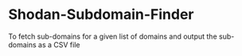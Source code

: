 # Shodan-Subdomain-Finder
To fetch sub-domains for a given list of domains and output the sub-domains as a CSV file
